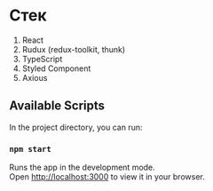 # Стек
 1) React
 2) Rudux (redux-toolkit, thunk)
 3) TypeScript
 4) Styled Component
 5) Axious

## Available Scripts

In the project directory, you can run:

### `npm start`

Runs the app in the development mode.\
Open [http://localhost:3000](http://localhost:3000) to view it in your browser.

